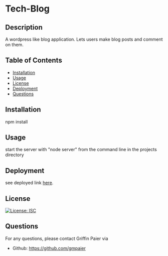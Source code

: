 # Tech-Blog

## Description

A wordpress like blog application. Lets users make blog posts and comment on them.

## Table of Contents

* [Installation](#installation)
* [Usage](#usage)
* [License](#license)
* [Deployment](#deployment)
* [Questions](#questions)

## Installation

npm install

## Usage

start the server with "node server" from the command line in the projects directory

## Deployment

see deployed link [here](https://thawing-meadow-43743.herokuapp.com/).

## License

[![License: ISC](https://img.shields.io/badge/License-ISC-blue.svg)](https://opensource.org/licenses/ISC)


## Questions

For any questions, please contact Griffin Paier via  
* Github: https://github.com/gmpaier
